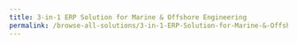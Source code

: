 ```yaml
---
title: 3-in-1 ERP Solution for Marine & Offshore Engineering
permalink: /browse-all-solutions/3-in-1-ERP-Solution-for-Marine-&-Offshore-Engineering
---
```


